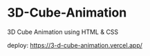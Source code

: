 # 3D-Cube-Animation
3D Cube Animation using HTML &amp; CSS


deploy: https://3-d-cube-animation.vercel.app/
